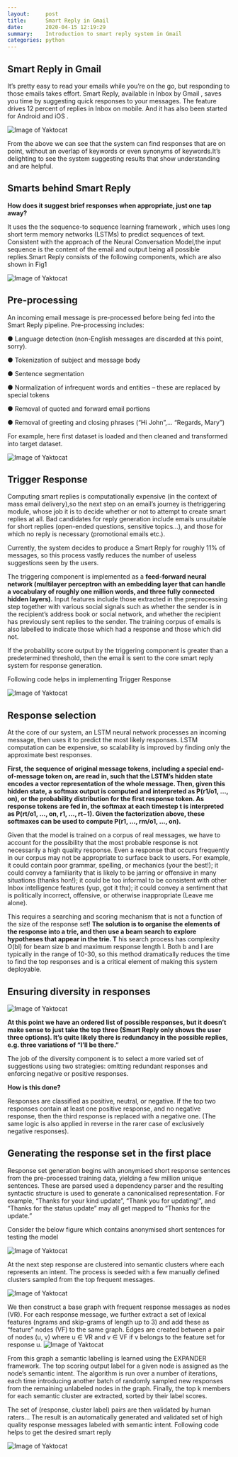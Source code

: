 ```yaml
---
layout:     post
title:      Smart Reply in Gmail
date:       2020-04-15 12:19:29
summary:    Introduction to smart reply system in Gmail
categories: python
---
```


## Smart Reply in Gmail

It’s pretty easy to read your emails while you’re on the go, but responding to those emails takes effort. Smart Reply, 
​available in Inbox by Gmail , saves you time by suggesting quick responses to your messages. The feature drives 12 percent 
of replies in Inbox on mobile. And it has also been started for Android and iOS .

![Image of Yaktocat](https://github.com/djinit-ai/djinit-ai.github.io/blob/master/images/ss1.png)


From the above we can see that the system can find responses that are on point, without an overlap of keywords or even 
synonyms of keywords.It’s delighting to see the system suggesting results that show understanding and are helpful.


## Smarts behind Smart Reply


**How does it suggest brief responses when appropriate, just one tap away?**


It uses the the sequence-to sequence learning framework , which uses long short term memory networks (LSTMs) to predict sequences of text. Consistent with the approach of the Neural Conversation Model,the input sequence is the content of the email and output being all possible replies.Smart Reply consists of the following components, which are also shown in Fig1



![Image of Yaktocat](https://github.com/djinit-ai/djinit-ai.github.io/blob/master/images/ss2.png)

## Pre-processing


An incoming email message is pre-processed before being fed into the Smart Reply pipeline. Pre-processing includes:


● Language detection (non-English messages are discarded at this point, sorry).

● Tokenization of subject and message body

● Sentence segmentation
 
● Normalization of infrequent words and entities – these are replaced by special tokens

● Removal of quoted and forward email portions

● Removal of greeting and closing phrases (“Hi John”,... “Regards, Mary”)

For example, here first dataset is loaded and then cleaned and transformed into target dataset.

![Image of Yaktocat](https://github.com/djinit-ai/djinit-ai.github.io/blob/master/images/ss3.png)

## Trigger Response


Computing smart replies is computationally expensive (in the context of mass email delivery),so the next step on an email’s journey is the ​triggering module, whose job it is to decide whether or not to attempt to create smart replies at all. Bad candidates for reply generation include emails unsuitable for ​short replies (open-ended questions, sensitive topics...), and those for which ​no reply is necessary (promotional emails etc.).

Currently, the system decides to produce a Smart Reply for roughly 11% of messages, so this process vastly reduces the number of useless suggestions seen by the users.

The triggering component is implemented as a **feed-forward neural network (multilayer perceptron with an embedding layer that can handle a vocabulary of roughly one million words, and three fully connected hidden layers).** Input features include those extracted in the preprocessing step together with various social signals such as whether the sender is in the recipient’s address book or social network, and whether the recipient has previously sent replies to the sender. The training corpus of emails is also labelled to indicate those which had a response and those which did not.

If the probability score output by the triggering component is greater than a predetermined threshold, then the email is sent to the core smart reply system for response generation.

Following code helps in implementing Trigger Response

![Image of Yaktocat](https://miro.medium.com/max/848/1*kgzLawJmfp3i3UCG_KhfDA.png)

## Response selection


At the core of our system, an LSTM neural network processes an incoming message, then uses it to predict the most likely responses. LSTM computation can be expensive, so scalability is improved by finding only the approximate best responses.

**First, the sequence of original message tokens, including a special end-of-message token on, are read in, such that the LSTM’s hidden state encodes a vector representation of the whole
message. Then, given this hidden state, a softmax output is computed and interpreted as P(r1/o1, ..., on), or the probability distribution for the first response token. As response tokens are fed in, the softmax at each timestep t is interpreted as P(rt/o1, ..., on, r1, ..., rt−1). Given the factorization above, these softmaxes can be used to compute P(r1, ..., rm/o1, ..., on).**

Given that the model is trained on a corpus of real messages, we have to account for the possibility that the most probable response is not necessarily a high quality response. Even a response that occurs frequently in our corpus may not be appropriate to surface back to users. For example, it could contain poor grammar, spelling, or mechanics (your the best!); it could convey a familiarity that is likely to be jarring or offensive in many situations (thanks hon!); it could be too informal to be consistent with other Inbox intelligence features (yup, got it thx); it could convey a sentiment that is politically incorrect, offensive, or otherwise inappropriate (Leave me alone).

This requires a searching and scoring mechanism that is not a function of the size of the response set! **The solution is to organise the elements of the response into a trie, and then use a beam search to explore hypotheses that appear in the trie. T** his search process has complexity O(bl) for beam size b and maximum response length l. Both b and l are typically in the range of 10-30, so this method dramatically reduces the time to find the top responses and is a critical element of making this system deployable.

## Ensuring diversity in responses

![Image of Yaktocat](https://miro.medium.com/max/848/1*kgzLawJmfp3i3UCG_KhfDA.png)

**At this point we have an ordered list of possible responses, but it doesn’t make sense to just take the top three (Smart Reply only shows the user three options). It’s quite likely there is redundancy in the possible replies, e.g. three variations of “I’ll be there.”**

The job of the diversity component is to select a more varied set of suggestions using two strategies: omitting redundant responses and enforcing negative or positive responses.

**How is this done?**

Responses are classified as positive, neutral, or negative. If the top two responses contain at least one positive response, and no negative response, then the third response is replaced with a negative one. (The same logic is also applied in reverse in the rarer case of exclusively negative responses).

## Generating the response set in the first place

Response set generation begins with anonymised short response sentences from the pre-processed training data, yielding a few million unique sentences. These are parsed used a dependency parser and the resulting syntactic structure is used to generate a canonicalised representation. For example, “Thanks for your kind update”, “Thank you for updating!”, and “Thanks for the status update” may all get mapped to “Thanks for the update.”

Consider the below figure which contains anonymised short sentences for testing the model

![Image of Yaktocat](https://miro.medium.com/max/848/1*kgzLawJmfp3i3UCG_KhfDA.png)

At the next step response are clustered into semantic clusters where each represents an intent. The process is seeded with a few manually defined clusters sampled from the top frequent messages.

![Image of Yaktocat](https://miro.medium.com/max/848/1*kgzLawJmfp3i3UCG_KhfDA.png)

We then construct a base graph with frequent response messages as nodes (VR). For each response message, we further extract a set of lexical features (ngrams and skip-grams of length up to 3) and add these as “feature” nodes (VF) to the same graph. Edges are created between a pair of nodes (u, v) where u ∈ VR and v ∈ VF if v belongs to the feature set for response u.
![Image of Yaktocat](https://miro.medium.com/max/848/1*kgzLawJmfp3i3UCG_KhfDA.png)

From this graph a semantic labelling is learned using the EXPANDER framework. The top scoring output label for a given node is assigned as the node’s semantic intent. The algorithm is run over a number of iterations, each time introducing another batch of randomly sampled new responses from the remaining unlabeled nodes in the graph. Finally, the top ​k members for each semantic cluster are extracted, sorted by their label scores.

The set of (response, cluster label) pairs are then validated by human raters... The result is an automatically generated and validated set of high quality response messages labeled with semantic intent.
Following code helps to get the desired smart reply

![Image of Yaktocat](https://miro.medium.com/max/848/1*kgzLawJmfp3i3UCG_KhfDA.png)
